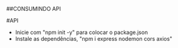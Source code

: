 ##CONSUMINDO API

#API
- Inicie com "npm init -y" para colocar o package.json
- Instale as dependências, "npm i express nodemon cors axios"